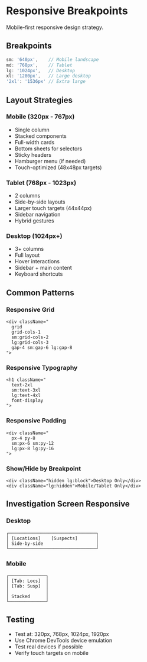 # Responsive Breakpoints

Mobile-first responsive design strategy.

## Breakpoints

```typescript
sm: '640px',    // Mobile landscape
md: '768px',    // Tablet
lg: '1024px',   // Desktop
xl: '1280px',   // Large desktop
'2xl': '1536px' // Extra large
```

## Layout Strategies

### Mobile (320px - 767px)
- Single column
- Stacked components
- Full-width cards
- Bottom sheets for selectors
- Sticky headers
- Hamburger menu (if needed)
- Touch-optimized (48x48px targets)

### Tablet (768px - 1023px)
- 2 columns
- Side-by-side layouts
- Larger touch targets (44x44px)
- Sidebar navigation
- Hybrid gestures

### Desktop (1024px+)
- 3+ columns
- Full layout
- Hover interactions
- Sidebar + main content
- Keyboard shortcuts

## Common Patterns

### Responsive Grid
```tsx
<div className="
  grid
  grid-cols-1
  sm:grid-cols-2
  lg:grid-cols-3
  gap-4 sm:gap-6 lg:gap-8
">
```

### Responsive Typography
```tsx
<h1 className="
  text-2xl
  sm:text-3xl
  lg:text-4xl
  font-display
">
```

### Responsive Padding
```tsx
<div className="
  px-4 py-8
  sm:px-6 sm:py-12
  lg:px-8 lg:py-16
">
```

### Show/Hide by Breakpoint
```tsx
<div className="hidden lg:block">Desktop Only</div>
<div className="lg:hidden">Mobile/Tablet Only</div>
```

## Investigation Screen Responsive

### Desktop
```
┌─────────────────────────────────┐
│ [Locations]    [Suspects]       │
│ Side-by-side                    │
└─────────────────────────────────┘
```

### Mobile
```
┌──────────────┐
│ [Tab: Locs]  │
│ [Tab: Susp]  │
│              │
│ Stacked      │
└──────────────┘
```

## Testing

- Test at: 320px, 768px, 1024px, 1920px
- Use Chrome DevTools device emulation
- Test real devices if possible
- Verify touch targets on mobile
